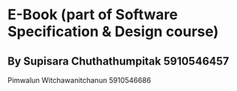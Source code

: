 # E-Book (part of Software Specification & Design course)
## By Supisara Chuthathumpitak 5910546457
Pimwalun Witchawanitchanun 5910546686

